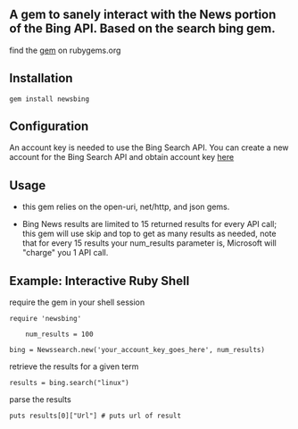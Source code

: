 A gem to sanely interact with the News portion of the Bing API. Based on the search bing gem.
-------------
find the [gem](https://rubygems.org/gems/newsbing) on rubygems.org



## Installation
    gem install newsbing


Configuration
-------------
An account key is needed to use the Bing Search API. You can create a new account for the Bing Search API and obtain account key [here](http://www.bing.com/developers/)

## Usage

- this gem relies on the open-uri, net/http, and json gems.

- Bing News results are limited to 15 returned results for every API call; this gem will use skip and top to get as many results as needed, note that for every 15 results your num_results parameter is, Microsoft will "charge" you 1 API call.

Example: Interactive Ruby Shell
----------
require the gem in your shell session

   	require 'newsbing'

        num_results = 100

	bing = Newssearch.new('your_account_key_goes_here', num_results)

retrieve the results for a given term

	results = bing.search("linux")


parse the results
 
	puts results[0]["Url"] # puts url of result
